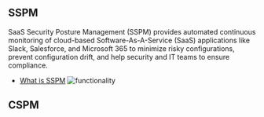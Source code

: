## SSPM
  SaaS Security Posture Management (SSPM) provides automated continuous monitoring of cloud-based Software-As-A-Service (SaaS) applications like Slack, Salesforce, and Microsoft 365 to minimize risky configurations, prevent configuration drift, and help security and IT teams to ensure compliance.
- [What is SSPM](https://www.netskope.com/security-defined/what-is-sspm)
![functionality](https://www.netskope.com/wp-content/uploads/2021/09/SSPM-Key-functionality.jpg)

## CSPM
